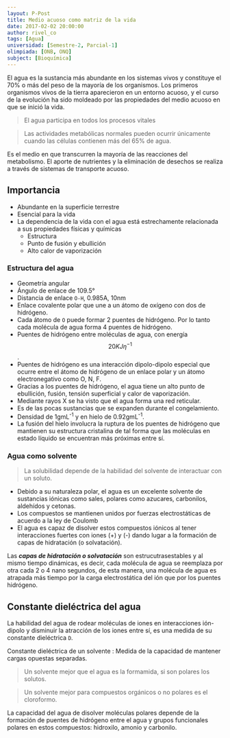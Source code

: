 ```yaml
---
layout: P-Post
title: Medio acuoso como matriz de la vida
date: 2017-02-02 20:00:00
author: rivel_co
tags: [Agua]
universidad: [Semestre-2, Parcial-1]
olimpiada: [ONB, ONQ]
subject: [Bioquímica]
---
```


El agua es la sustancia más abundante en los sistemas vivos y constituye el 70% o más del peso de la mayoría de los organismos. Los primeros organismos vivos de la tierra aparecieron en un entorno acuoso, y el curso de la evolución ha sido moldeado por las propiedades del medio acuoso en que se inició la vida.

> El agua participa en todos los procesos vitales

> Las actividades metabólicas normales pueden ocurrir únicamente cuando las células contienen más del 65% de agua.

Es el medio en que transcurren la mayoría de las reacciones del metabolismo. El aporte de nutrientes y la eliminación de desechos se realiza a través de sistemas de transporte acuoso.

## Importancia

- Abundante en la superficie terrestre
- Esencial para la vida
- La dependencia de la vida con el agua está estrechamente relacionada a sus propiedades físicas y químicas
    + Estructura
    + Punto de fusión y ebullición
    + Alto calor de vaporización

### Estructura del agua

- Geometría angular
- Ángulo de enlace de 109.5°
- Distancia de enlace `O-H`, 0.985A, 10nm
- Enlace covalente polar que une a un átomo de oxígeno con dos de hidrógeno.
- Cada átomo de `O` puede formar 2 puentes de hidrógeno. Por lo tanto cada molécula de agua forma 4 puentes de hidrógeno.
- Puentes de hidrógeno entre moléculas de agua, con energía $$ 20KJ\eta^{-1} $$.
- Puentes de hidrógeno es una interacción dipolo-dipolo especial que ocurre entre el átomo de hidrógeno de un enlace polar y un átomo electronegativo como O, N, F.
- Gracias a los puentes de hidrógeno, el agua tiene un alto punto de ebullición, fusión, tensión superficial y calor de vaporización.
- Mediante rayos X se ha visto que el agua forma una red reticular.
- Es de las pocas sustancias que se expanden durante el congelamiento.
- Densidad de 1gmL<sup>-1</sup> y en hielo de 0.92gmL<sup>-1</sup>.
- La fusión del hielo involucra la ruptura de los puentes de hidrógeno que mantienen su estructura cristalina de tal forma que las moléculas en estado líquido se encuentran más próximas entre sí.

### Agua como solvente

> La solubilidad depende de la habilidad del solvente de interactuar con un soluto.

- Debido a su naturaleza polar, el agua es un excelente solvente de sustancias iónicas como sales, polares como azucares, carbonilos, aldehídos y cetonas.
- Los compuestos se mantienen unidos por fuerzas electrostáticas de acuerdo a la ley de Coulomb
- El agua es capaz de disolver estos compuestos iónicos al tener interacciones fuertes con iones (+) y (-) dando lugar a la formación de capas de hidratación (o solvatación).

Las ***capas de hidratación o solvatación*** son estrucutrasestables y al mismo tiempo dinámicas, es decir, cada molécula de agua se reemplaza por otra cada 2 o 4 nano segundos, de esta manera, una molécula de agua es atrapada más tiempo por la carga electrostática del ión que por los puentes hidrógeno.

## Constante dieléctrica del agua

La habilidad del agua de rodear moléculas de iones en interacciones ión-dipolo y disminuir la atracción de los iones entre sí, es una medida de su constante dieléctrica `D`.

Constante dieléctrica de un solvente
 : Medida de la capacidad de mantener cargas opuestas separadas.

> Un solvente mejor que el agua es la formamida, si son polares los solutos.

> Un solvente mejor para compuestos orgánicos o no polares es el cloroformo.

La capacidad del agua de disolver moléculas polares depende de la formación de puentes de hidrógeno entre el agua y grupos funcionales polares en estos compuestos: hidroxilo, amonio y carbonilo.